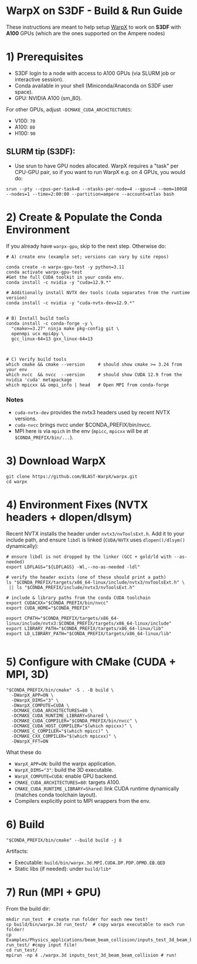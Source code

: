 
# WarpX on S3DF - Build & Run Guide

These instructions are meant to help  setup [WarpX](https://github.com/BLAST-WarpX/warpx) to work on **S3DF** with **A100** GPUs (which are the ones supported on the Ampere nodes)



#  1) Prerequisites

- S3DF login to a node with access to A100 GPUs (via SLURM job or interactive session).
- Conda available in your shell (Miniconda/Anaconda on S3DF user space).
- GPU: NVIDIA A100 (sm_80).

For other GPUs, adjust `-DCMAKE_CUDA_ARCHITECTURES`:

  - V100: `70`
  - A100: `80`
  - H100: `90`

## SLURM tip (S3DF):


- Use srun to have GPU nodes allocated. WarpX requires a "task" per CPU-GPU pair, so if you want to run WarpX e.g. on 4 GPUs, you would do:

```
srun --pty --cpus-per-task=8 --ntasks-per-node=4 --gpus=4 --mem=100GB --nodes=1 --time=2:00:00 --partition=ampere --account=atlas bash
```



# 2) Create & Populate the Conda Environment

If you already have `warpx-gpu`, skip to the next step. Otherwise do: 

```
# A) create env (example set; versions can vary by site repos)

conda create -n warpx-gpu-test -y python=3.11
conda activate warpx-gpu-test
#Get the full CUDA toolkit in your conda env.
conda install -c nvidia -y "cuda=12.9.*"

# Additionally install NVTX dev tools (cuda separates from the runtime version)
conda install -c nvidia -y "cuda-nvtx-dev=12.9.*"


# B) Install build tools
conda install -c conda-forge -y \
  "cmake>=3.27" ninja make pkg-config git \
  openmpi ucx mpi4py \
  gcc_linux-64=13 gxx_linux-64=13



# C) Verify build tools
which cmake && cmake --version     # should show cmake >= 3.24 from your env
which nvcc  && nvcc  --version     # should show CUDA 12.9 from the nvidia 'cuda' metapackage
which mpicxx && ompi_info | head   # Open MPI from conda-forge

```

### Notes

- `cuda-nvtx-dev` provides the nvtx3 headers used by recent NVTX versions.
- `cuda-nvcc` brings nvcc under $CONDA_PREFIX/bin/nvcc.
- MPI here is via `mpich` in the env (`mpicc`, `mpicxx` will be at `$CONDA_PREFIX/bin/...`).


# 3) Download WarpX

```
git clone https://github.com/BLAST-WarpX/warpx.git 
cd warpx
```


# 4) Environment Fixes (NVTX headers + dlopen/dlsym)


Recent NVTX installs the header under `nvtx3/nvToolsExt.h`. Add it to your include path, and ensure `libdl` is linked (`CUDA/NVTX` uses `dlopen()/dlsym()` dynamically):

```
# ensure libdl is not dropped by the linker (GCC + gold/ld with --as-needed)
export LDFLAGS="${LDFLAGS} -Wl,--no-as-needed -ldl"

# verify the header exists (one of these should print a path)
ls "$CONDA_PREFIX/targets/x86_64-linux/include/nvtx3/nvToolsExt.h" \
 || ls "$CONDA_PREFIX/include/nvtx3/nvToolsExt.h"

# include & library paths from the conda CUDA toolchain
export CUDACXX="$CONDA_PREFIX/bin/nvcc"
export CUDA_HOME="$CONDA_PREFIX"

export CPATH="$CONDA_PREFIX/targets/x86_64-linux/include/nvtx3:$CONDA_PREFIX/targets/x86_64-linux/include"
export LIBRARY_PATH="$CONDA_PREFIX/targets/x86_64-linux/lib"
export LD_LIBRARY_PATH="$CONDA_PREFIX/targets/x86_64-linux/lib"


```

# 5) Configure with CMake (CUDA + MPI, 3D)



```
"$CONDA_PREFIX/bin/cmake" -S . -B build \
  -DWarpX_APP=ON \
  -DWarpX_DIMS="3" \
  -DWarpX_COMPUTE=CUDA \
  -DCMAKE_CUDA_ARCHITECTURES=80 \
  -DCMAKE_CUDA_RUNTIME_LIBRARY=Shared \
  -DCMAKE_CUDA_COMPILER="$CONDA_PREFIX/bin/nvcc" \
  -DCMAKE_CUDA_HOST_COMPILER="$(which mpicxx)" \
  -DCMAKE_C_COMPILER="$(which mpicc)" \
  -DCMAKE_CXX_COMPILER="$(which mpicxx)" \
  -DWarpX_FFT=ON
```

What these do

- `WarpX_APP=ON`: build the warpx application.
- `WarpX_DIMS="3"`: build the 3D executable.
- `WarpX_COMPUTE=CUDA`: enable GPU backend.
- `CMAKE_CUDA_ARCHITECTURES=80`: targets A100.
- `CMAKE_CUDA_RUNTIME_LIBRARY=Shared`: link CUDA runtime dynamically (matches conda toolchain layout).
- Compilers explicitly point to MPI wrappers from the env.


# 6) Build

```
"$CONDA_PREFIX/bin/cmake" --build build -j 8
```

Artifacts:

- Executable: `build/bin/warpx.3d.MPI.CUDA.DP.PDP.OPMD.EB.QED`
- Static libs (if needed): under `build/lib*`


# 7) Run (MPI + GPU)

From the build dir:

```
mkdir run_test  # create run folder for each new test!
cp build/bin/warpx.3d run_test/  # copy warpx executable to each run folder!
cp Examples/Physics_applications/beam_beam_collision/inputs_test_3d_beam_beam_collision run_test/ #copy input file!
cd run_test/
mpirun -np 4 ./warpx.3d inputs_test_3d_beam_beam_collision # run!
```









